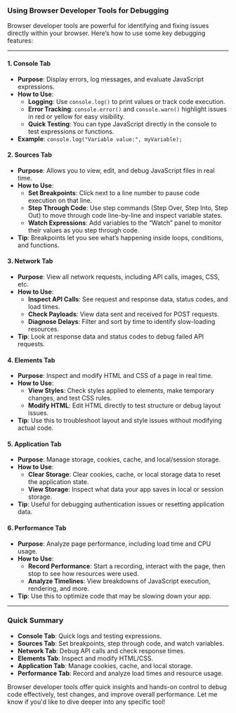 ### Using Browser Developer Tools for Debugging

Browser developer tools are powerful for identifying and fixing issues directly within your browser. Here’s how to use some key debugging features:

---

#### 1. **Console Tab**
   - **Purpose**: Display errors, log messages, and evaluate JavaScript expressions.
   - **How to Use**:
     - **Logging**: Use `console.log()` to print values or track code execution.
     - **Error Tracking**: `console.error()` and `console.warn()` highlight issues in red or yellow for easy visibility.
     - **Quick Testing**: You can type JavaScript directly in the console to test expressions or functions.
   - **Example**: `console.log("Variable value:", myVariable);`

#### 2. **Sources Tab**
   - **Purpose**: Allows you to view, edit, and debug JavaScript files in real time.
   - **How to Use**:
     - **Set Breakpoints**: Click next to a line number to pause code execution on that line.
     - **Step Through Code**: Use step commands (Step Over, Step Into, Step Out) to move through code line-by-line and inspect variable states.
     - **Watch Expressions**: Add variables to the “Watch” panel to monitor their values as you step through code.
   - **Tip**: Breakpoints let you see what’s happening inside loops, conditions, and functions.

#### 3. **Network Tab**
   - **Purpose**: View all network requests, including API calls, images, CSS, etc.
   - **How to Use**:
     - **Inspect API Calls**: See request and response data, status codes, and load times.
     - **Check Payloads**: View data sent and received for POST requests.
     - **Diagnose Delays**: Filter and sort by time to identify slow-loading resources.
   - **Tip**: Look at response data and status codes to debug failed API requests.

#### 4. **Elements Tab**
   - **Purpose**: Inspect and modify HTML and CSS of a page in real time.
   - **How to Use**:
     - **View Styles**: Check styles applied to elements, make temporary changes, and test CSS rules.
     - **Modify HTML**: Edit HTML directly to test structure or debug layout issues.
   - **Tip**: Use this to troubleshoot layout and style issues without modifying actual code.

#### 5. **Application Tab**
   - **Purpose**: Manage storage, cookies, cache, and local/session storage.
   - **How to Use**:
     - **Clear Storage**: Clear cookies, cache, or local storage data to reset the application state.
     - **View Storage**: Inspect what data your app saves in local or session storage.
   - **Tip**: Useful for debugging authentication issues or resetting application data.

#### 6. **Performance Tab**
   - **Purpose**: Analyze page performance, including load time and CPU usage.
   - **How to Use**:
     - **Record Performance**: Start a recording, interact with the page, then stop to see how resources were used.
     - **Analyze Timelines**: View breakdowns of JavaScript execution, rendering, and more.
   - **Tip**: Use this to optimize code that may be slowing down your app.

---

### Quick Summary

- **Console Tab**: Quick logs and testing expressions.
- **Sources Tab**: Set breakpoints, step through code, and watch variables.
- **Network Tab**: Debug API calls and check response times.
- **Elements Tab**: Inspect and modify HTML/CSS.
- **Application Tab**: Manage cookies, cache, and local storage.
- **Performance Tab**: Record and analyze load times and resource usage.

Browser developer tools offer quick insights and hands-on control to debug code effectively, test changes, and improve overall performance. Let me know if you'd like to dive deeper into any specific tool!
